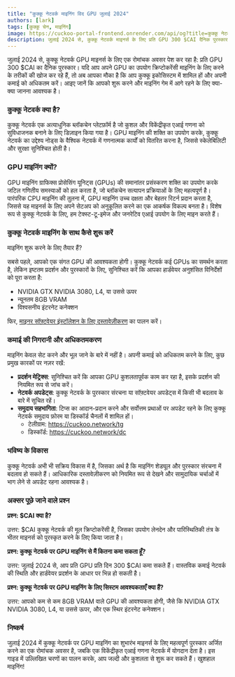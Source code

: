 ```yaml
---
title: "कुक्कू नेटवर्क माइनिंग विद GPU जुलाई 2024"
authors: [lark]
tags: [कुक्कू चेन, माइनिंग]
image: https://cuckoo-portal-frontend.onrender.com/api/og?title=कुक्कू नेटवर्क माइनिंग विद GPU जुलाई 2024
description: जुलाई 2024 से, कुक्कू नेटवर्क माइनर्स के लिए प्रति GPU 300 $CAI दैनिक पुरस्कार प्रदान कर रहा है। हमारे गाइड में जानें कि अपने माइनर नोड को कैसे सेट करें और कमाई शुरू करें।
---
```


जुलाई 2024 से, कुक्कू नेटवर्क GPU माइनर्स के लिए एक रोमांचक अवसर पेश कर रहा है: प्रति GPU 300 $CAI का दैनिक पुरस्कार। यदि आप अपने GPU का उपयोग क्रिप्टोकरेंसी माइनिंग के लिए करने के तरीकों की खोज कर रहे हैं, तो अब आपका मौका है कि आप कुक्कू इकोसिस्टम में शामिल हों और अपनी कमाई को अधिकतम करें। आइए जानें कि आपको शुरू करने और माइनिंग गेम में आगे रहने के लिए क्या-क्या जानना आवश्यक है।

### कुक्कू नेटवर्क क्या है?

कुक्कू नेटवर्क एक अत्याधुनिक ब्लॉकचेन प्लेटफ़ॉर्म है जो कुशल और विकेंद्रीकृत एआई गणना को सुविधाजनक बनाने के लिए डिज़ाइन किया गया है। GPU माइनिंग की शक्ति का उपयोग करके, कुक्कू नेटवर्क का उद्देश्य नोड्स के वैश्विक नेटवर्क में गणनात्मक कार्यों को वितरित करना है, जिससे स्केलेबिलिटी और सुरक्षा सुनिश्चित होती है।

### GPU माइनिंग क्यों?

GPU माइनिंग ग्राफिक्स प्रोसेसिंग यूनिट्स (GPUs) की समानांतर प्रसंस्करण शक्ति का उपयोग करके जटिल गणितीय समस्याओं को हल करता है, जो ब्लॉकचेन सत्यापन प्रक्रियाओं के लिए महत्वपूर्ण है। पारंपरिक CPU माइनिंग की तुलना में, GPU माइनिंग उच्च दक्षता और बेहतर रिटर्न प्रदान करता है, जिससे यह माइनर्स के लिए अपने सेटअप को अनुकूलित करने का एक आकर्षक विकल्प बनता है। विशेष रूप से कुक्कू नेटवर्क के लिए, हम टेक्स्ट-टू-इमेज और जनरेटिव एआई उपयोग के लिए माइन करते हैं।

### कुक्कू नेटवर्क माइनिंग के साथ कैसे शुरू करें

माइनिंग शुरू करने के लिए तैयार हैं?

सबसे पहले, आपको एक संगत GPU की आवश्यकता होगी। कुक्कू नेटवर्क कई GPUs का समर्थन करता है, लेकिन इष्टतम प्रदर्शन और पुरस्कारों के लिए, सुनिश्चित करें कि आपका हार्डवेयर अनुशंसित विनिर्देशों को पूरा करता है:

- NVIDIA GTX NVIDIA 3080, L4, या उससे ऊपर
- न्यूनतम 8GB VRAM
- विश्वसनीय इंटरनेट कनेक्शन

फिर, [माइनर सॉफ़्टवेयर इंस्टॉलेशन के लिए दस्तावेज़ीकरण](/docs/cuckoo-ai/ai-node) का पालन करें।

### कमाई की निगरानी और अधिकतमकरण

माइनिंग केवल सेट करने और भूल जाने के बारे में नहीं है। अपनी कमाई को अधिकतम करने के लिए, कुछ प्रमुख कारकों पर नज़र रखें:

- **प्रदर्शन मेट्रिक्स**: सुनिश्चित करें कि आपका GPU कुशलतापूर्वक काम कर रहा है, इसके प्रदर्शन की नियमित रूप से जांच करें।
- **नेटवर्क अपडेट्स**: कुक्कू नेटवर्क के पुरस्कार संरचना या सॉफ़्टवेयर अपडेट्स में किसी भी बदलाव के बारे में सूचित रहें।
- **समुदाय सहभागिता**: टिप्स का आदान-प्रदान करने और सर्वोत्तम प्रथाओं पर अपडेट रहने के लिए कुक्कू नेटवर्क समुदाय फ़ोरम या डिस्कॉर्ड चैनलों में शामिल हों।
  - टेलीग्राम: https://cuckoo.network/tg
  - डिस्कॉर्ड: https://cuckoo.network/dc

### भविष्य के विकास

कुक्कू नेटवर्क अभी भी सक्रिय विकास में है, जिसका अर्थ है कि माइनिंग शेड्यूल और पुरस्कार संरचना में बदलाव हो सकते हैं। आधिकारिक दस्तावेज़ीकरण को नियमित रूप से देखने और सामुदायिक चर्चाओं में भाग लेने से अपडेट रहना आवश्यक है।

### अक्सर पूछे जाने वाले प्रश्न

**प्रश्न: $CAI क्या है?**

उत्तर: $CAI कुक्कू नेटवर्क की मूल क्रिप्टोकरेंसी है, जिसका उपयोग लेनदेन और पारिस्थितिकी तंत्र के भीतर माइनर्स को पुरस्कृत करने के लिए किया जाता है।

**प्रश्न: कुक्कू नेटवर्क पर GPU माइनिंग से मैं कितना कमा सकता हूँ?**

उत्तर: जुलाई 2024 से, आप प्रति GPU प्रति दिन 300 $CAI कमा सकते हैं। वास्तविक कमाई नेटवर्क की स्थिति और हार्डवेयर प्रदर्शन के आधार पर भिन्न हो सकती है।

**प्रश्न: कुक्कू नेटवर्क पर GPU माइनिंग के लिए सिस्टम आवश्यकताएँ क्या हैं?**

उत्तर: आपको कम से कम 8GB VRAM वाले GPU की आवश्यकता होगी, जैसे कि NVIDIA GTX NVIDIA 3080, L4, या उससे ऊपर, और एक स्थिर इंटरनेट कनेक्शन।

### निष्कर्ष

जुलाई 2024 में कुक्कू नेटवर्क पर GPU माइनिंग का शुभारंभ माइनर्स के लिए महत्वपूर्ण पुरस्कार अर्जित करने का एक रोमांचक अवसर है, जबकि एक विकेंद्रीकृत एआई गणना नेटवर्क में योगदान देता है। इस गाइड में उल्लिखित चरणों का पालन करके, आप जल्दी और कुशलता से शुरू कर सकते हैं। खुशहाल माइनिंग!
